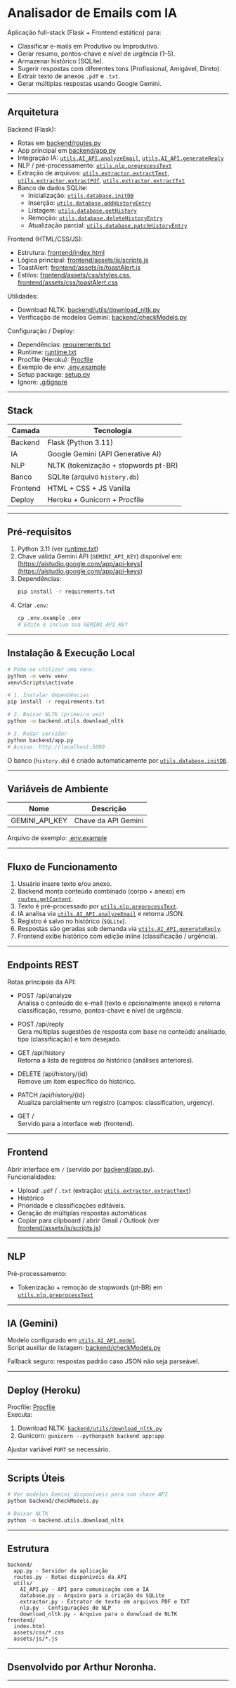 # Analisador de Emails com IA

Aplicação full-stack (Flask + Frontend estático) para:
- Classificar e-mails em Produtivo ou Improdutivo.
- Gerar resumo, pontos-chave e nível de urgência (1–5).
- Armazenar histórico (SQLite).
- Sugerir respostas com diferentes tons (Profissional, Amigável, Direto).
- Extrair texto de anexos `.pdf` e `.txt`.
- Gerar múltiplas respostas usando Google Gemini.

---

## Arquitetura

Backend (Flask):
- Rotas em [backend/routes.py](backend/routes.py)
- App principal em [backend/app.py](backend/app.py)
- Integração IA: [`utils.AI_API.analyzeEmail`](backend/utils/AI_API.py), [`utils.AI_API.generateReply`](backend/utils/AI_API.py)
- NLP / pré-processamento: [`utils.nlp.preprocessText`](backend/utils/nlp.py)
- Extração de arquivos: [`utils.extractor.extractText`](backend/utils/extractor.py), [`utils.extractor.extractPdf`](backend/utils/extractor.py), [`utils.extractor.extractTxt`](backend/utils/extractor.py)
- Banco de dados SQLite:  
  - Inicialização: [`utils.database.initDB`](backend/utils/database.py)  
  - Inserção: [`utils.database.addHistoryEntry`](backend/utils/database.py)  
  - Listagem: [`utils.database.getHistory`](backend/utils/database.py)  
  - Remoção: [`utils.database.deleteHistoryEntry`](backend/utils/database.py)  
  - Atualização parcial: [`utils.database.patchHistoryEntry`](backend/utils/database.py)

Frontend (HTML/CSS/JS):
- Estrutura: [frontend/index.html](frontend/index.html)
- Lógica principal: [frontend/assets/js/scripts.js](frontend/assets/js/scripts.js)
- ToastAlert: [frontend/assets/js/toastAlert.js](frontend/assets/js/toastAlert.js)
- Estilos: [frontend/assets/css/styles.css](frontend/assets/css/styles.css), [frontend/assets/css/toastAlert.css](frontend/assets/css/toastAlert.css)

Utilidades:
- Download NLTK: [backend/utils/download_nltk.py](backend/utils/download_nltk.py)
- Verificação de modelos Gemini: [backend/checkModels.py](backend/checkModels.py)

Configuração / Deploy:
- Dependências: [requirements.txt](requirements.txt)
- Runtime: [runtime.txt](runtime.txt)
- Procfile (Heroku): [Procfile](Procfile)
- Exemplo de env: [.env.example](.env.example)
- Setup package: [setup.py](setup.py)
- Ignore: [.gitignore](.gitignore)

---

## Stack

| Camada      | Tecnologia |
|-------------|------------|
| Backend     | Flask (Python 3.11) |
| IA          | Google Gemini (API Generative AI) |
| NLP         | NLTK (tokenização + stopwords pt-BR) |
| Banco       | SQLite (arquivo `history.db`) |
| Frontend    | HTML + CSS + JS Vanilla |
| Deploy      | Heroku + Gunicorn + Procfile |

---

## Pré-requisitos

1. Python 3.11 (ver [runtime.txt](runtime.txt))
2. Chave válida Gemini API (`GEMINI_API_KEY`) disponível em: [https://aistudio.google.com/app/api-keys](https://aistudio.google.com/app/api-keys)
3. Dependências:
   ```bash
   pip install -r requirements.txt
   ```
4. Criar `.env`:
   ```bash
   cp .env.example .env
   # Edite e inclua sua GEMINI_API_KEY
   ```

---

## Instalação & Execução Local

```bash
# Pode-se utilizar uma venv.
python -m venv venv
venv\Scripts\activate
```

```bash
# 1. Instalar dependências
pip install -r requirements.txt

# 2. Baixar NLTK (primeira vez)
python -m backend.utils.download_nltk

# 3. Rodar servidor
python backend/app.py
# Acesse: http://localhost:5000
```

O banco (`history.db`) é criado automaticamente por [`utils.database.initDB`](backend/utils/database.py).

---

## Variáveis de Ambiente

| Nome            | Descrição |
|-----------------|-----------|
| GEMINI_API_KEY  | Chave da API Gemini |

Arquivo de exemplo: [.env.example](.env.example)

---

## Fluxo de Funcionamento

1. Usuário insere texto e/ou anexo.
2. Backend monta conteúdo combinado (corpo + anexo) em [`routes.getContent`](backend/routes.py).
3. Texto é pré-processado por [`utils.nlp.preprocessText`](backend/utils/nlp.py).
4. IA analisa via [`utils.AI_API.analyzeEmail`](backend/utils/AI_API.py) e retorna JSON.
5. Registro é salvo no histórico (`SQLite`).
6. Respostas são geradas sob demanda via [`utils.AI_API.generateReply`](backend/utils/AI_API.py).
7. Frontend exibe histórico com edição inline (classificação / urgência).

---

## Endpoints REST

Rotas principais da API:

- POST /api/analyze  
  Analisa o conteúdo do e-mail (texto e opcionalmente anexo) e retorna classificação, resumo, pontos-chave e nível de urgência.

- POST /api/reply  
  Gera múltiplas sugestões de resposta com base no conteúdo analisado, tipo (classificação) e tom desejado.

- GET /api/history  
  Retorna a lista de registros do histórico (análises anteriores).

- DELETE /api/history/{id}  
  Remove um item específico do histórico.

- PATCH /api/history/{id}  
  Atualiza parcialmente um registro (campos: classification, urgency).

- GET /  
  Servido para a interface web (frontend).

---

## Frontend

Abrir interface em `/` (servido por [backend/app.py](backend/app.py)).  
Funcionalidades:
- Upload `.pdf` / `.txt` (extração: [`utils.extractor.extractText`](backend/utils/extractor.py))
- Histórico
- Prioridade e classificações editáveis.
- Geração de múltiplas respostas automâticas
- Copiar para clipboard / abrir Gmail / Outlook (ver [frontend/assets/js/scripts.js](frontend/assets/js/scripts.js))

---

## NLP

Pré-processamento:
- Tokenização + remoção de stopwords (pt-BR) em [`utils.nlp.preprocessText`](backend/utils/nlp.py)

---

## IA (Gemini)

Modelo configurado em [`utils.AI_API.model`](backend/utils/AI_API.py).  
Script auxiliar de listagem: [backend/checkModels.py](backend/checkModels.py)

Fallback seguro: respostas padrão caso JSON não seja parseável.

---

## Deploy (Heroku)

Procfile: [Procfile](Procfile)  
Executa:
1. Download NLTK: [`backend/utils/download_nltk.py`](backend/utils/download_nltk.py)
2. Gunicorn: `gunicorn --pythonpath backend app:app`

Ajustar variável `PORT` se necessário.

---

## Scripts Úteis

```bash
# Ver modelos Gemini disponíveis para sua chave API
python backend/checkModels.py

# Baixar NLTK
python -m backend.utils.download_nltk
```

---

## Estrutura

```
backend/
  app.py - Servidor da aplicação
  routes.py - Rotas disponíveis da API
  utils/
    AI_API.py - API para comunicação com a IA
    database.py - Arquivo para a criação do SQLite
    extractor.py - Extrator de texto em arquivos PDF e TXT
    nlp.py - Configurações de NLP
    download_nltk.py - Arquivo para o donwload de NLTK
frontend/
  index.html
  assets/css/*.css
  assets/js/*.js
```

---

## Dsenvolvido por Arthur Noronha.


---